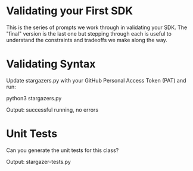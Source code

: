 # Validating your First SDK

This is the series of prompts we work through in validating your SDK. The "final" version is the last one but stepping through each is useful to understand the constraints and tradeoffs we make along the way.

# Validating Syntax

Update stargazers.py with your GitHub Personal Access Token (PAT) and run:

python3 stargazers.py

Output: successful running, no errors

# Unit Tests

Can you generate the unit tests for this class?

Output: stargazer-tests.py